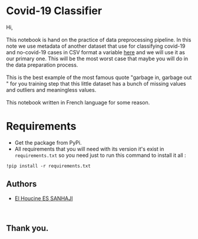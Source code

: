 # Covid-19 Classifier

Hi,
<br>
<br>
This notebook is hand on the practice of data preprocessing pipeline. In this note we use metadata of another dataset that use for classifying covid-19 and no-covid-19 cases in CSV format a variable [here](https://github.com/ieee8023/covid-chestxray-dataset/blob/master/metadata.csv) and we will use it as our primary one. This will be the most worst case that maybe you will do in the data preparation process.
<br>
<br>
This is the best example of the most famous quote "garbage in, garbage out " for you training step that this little dataset has a bunch of missing values and outliers and meaningless values.
<br>
<br>
This notebook written in French language for some reason.
<br>
# Requirements
- Get the package from PyPi.
- All requirements that you will need with its version it's exist in `requirements.txt` so you need just to run this command to install it all :
```
!pip install -r requirements.txt
```
## Authors
* [El Houcine ES SANHAJI](https://github.com/essanhaji)
<br>

## Thank you.
